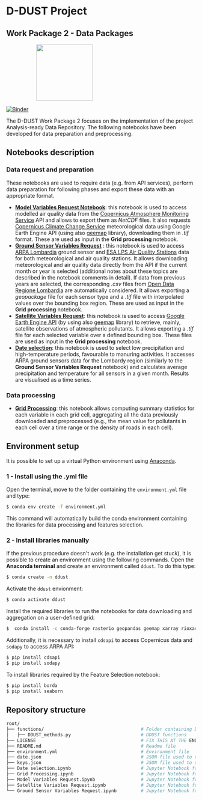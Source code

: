 # D-DUST Project 
## Work Package 2 - Data Packages
<img style="margin-right:80px; margin-left:80px" src=img/DDUST__Nero.png width="150"> 

[![Binder](https://mybinder.org/badge_logo.svg)](https://mybinder.org/v2/gh/opengeolab/D-DUST.git/WP2)

The D-DUST Work Package 2 focuses on the implementation of the project Analysis-ready Data Repository. The following notebooks have been developed for data preparation and preprocessing.

## Notebooks description

### Data request and preparation
These notebooks are used to require data (e.g. from API services), perform data preparation for following phases and export these data with an appropriate format.
- [**Model Variables Request Notebook**](https://github.com/opengeolab/D-DUST/blob/WP2/Model%20Variables%20Request.ipynb): this notebook is used to access modelled air quality data from the [Copernicus Atmosphere Monitoring Service](https://atmosphere.copernicus.eu/data) API and allows to export them as *NetCDF* files. It also requests [Copernicus Climate Change Service](https://climate.copernicus.eu/) meteorological data using Google Earth Engine API (using also [geemap](https://geemap.org/) library), downloading them in *.tif* format. These are used as input in the **Grid processing** notebook.
- [**Ground Sensor Variables Request**](https://github.com/gisgeolab/D-DUST/blob/WP2/Ground%20Sensor%20Variables%20Request%20.ipynb) : this notebook is used to access [ARPA Lombardia](https://www.arpalombardia.it/Pages/ARPA_Home_Page.aspx) ground sensor and [ESA LPS Air Quality Stations](https://aqp.eo.esa.int/aqstation/) data for both meteorological and air quality stations. It allows downloading meteorological and air quality data directly from the API if the current month or year is selected (additional notes about these topics are described in the notebook comments in detail). If data from previous years are selected, the corresponding *.csv* files from [Open Data Regione Lombardia](https://www.dati.lombardia.it/) are automatically considered. It allows exporting a *geopackage* file for each sensor type and a *.tif* file with interpolated values over the bounding box region. These are used as input in the **Grid processing** notebook.
- [**Satellite Variables Request**](https://github.com/opengeolab/D-DUST/blob/WP2/Satellite%20Variables%20Request.ipynb): this notebook is used to access [Google Earth Engine API](https://developers.google.com/earth-engine/datasets) (by using also [geemap](https://geemap.org/) library) to retrieve, mainly, satellite observations of atmospheric pollutants. It allows exporting a *.tif* file for each selected variable over a defined bounding box. These files are used as input in the **Grid processing** notebook.
- [**Date selection**](https://github.com/opengeolab/D-DUST/blob/WP2/Date%20selection.ipynb): this notebook is used to select low precipitation and high-temperature periods, favourable to manuring activities. It accesses ARPA ground sensors data for the Lombardy region (similarly to the **Ground Sensor Variables Request** notebook) and calculates average precipitation and temperature for all sensors in a given month. Results are visualised as a time series.
### Data processing
- [**Grid Processing**](https://github.com/gisgeolab/D-DUST/blob/WP2/Grid%20Processing.ipynb): this notebook allows computing summary statistics for each variable in each grid cell, aggregating all the data previously downloaded and preprocessed (e.g., the mean value for pollutants in each cell over a time range or the density of roads in each cell).


## Environment setup

It is possible to set up a virtual Python environment using [Anaconda](https://anaconda.org). 

### 1 - Install using the .yml file

Open the terminal, move to the folder containing the `environment.yml` file and type: 
```sh
$ conda env create -f environment.yml
```
This command will automatically build the conda environment containing the libraries for data processing and features selection.

### 2 - Install libraries manually

If the previous procedure doesn't work (e.g. the installation get stuck), it is possible to create an environment using the following commands.
Open the **Anaconda terminal** and create an environment called `ddust`. To do this type: <br>
```sh
$ conda create -n ddust
```

Activate the `ddust` envionment: <br>
```sh
$ conda activate ddust
```

Install the required libraries to run the notebooks for data downloading and aggregation on a user-defined grid:<br>
```sh
$  conda install -c conda-forge rasterio geopandas geemap xarray rioxarray rasterstats
```

Additionally, it is necessary to install `cdsapi` to access Copernicus data and `sodapy` to access ARPA API: <br>
```sh
$ pip install cdsapi
$ pip install sodapy
```

To install libraries required by the Feature Selection notebook: <br>
```sh
$ pip install borda
$ pip install seaborn
```

## Repository structure

```bash
root/ 
├── functions/                                    # Folder containing D-DUST functions
│   ├── DDUST_methods.py                          # DDUST functions
├── LICENSE                                       # FIX THIS AT THE END
├── README.md                                     # Readme file
├── environment.yml                               # Environment file
├── date.json                                     # JSON file used to define the processing time range
├── keys.json                                     # JSON file used to store tokens and key for CDSAPI and ARPA Socrata API
├── Date selection.ipynb                          # Jupyter Notebook for selecting best time ranges
├── Grid Processing.ipynb                         # Jupyter Notebook for grid processing
├── Model Variables Request.ipynb                 # Jupyter Notebook for requesting model data
├── Satellite Variables Request.ipynb             # Jupyter Notebook for requesting satellite data
└── Ground Sensor Variables Request.ipynb         # Jupyter Notebook for requesting ground sensor data
